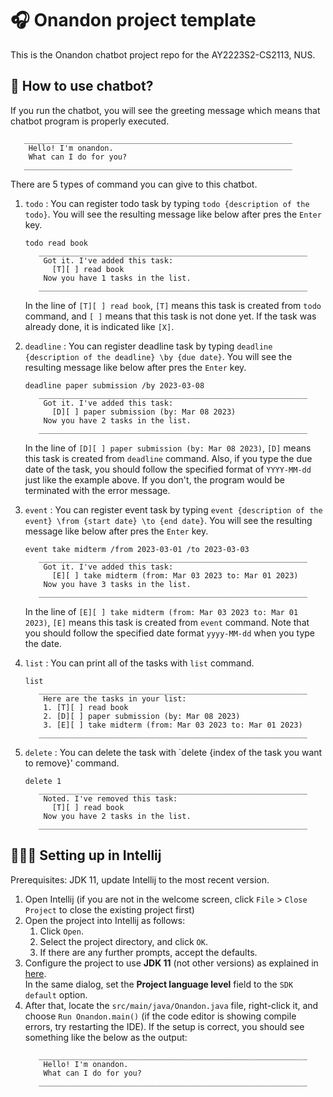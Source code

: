 # 🎧 Onandon project template

This is the Onandon chatbot project repo for the AY2223S2-CS2113, NUS.

## 🧐 How to use chatbot?

If you run the chatbot, you will see the greeting message which means that
chatbot program is properly executed.
   ```
      ____________________________________________________________
       Hello! I'm onandon.
       What can I do for you?
      ____________________________________________________________
   ```

There are 5 types of command you can give to this chatbot.
1. `todo` : You can register todo task by typing `todo {description of the todo}`.
   You will see the resulting message like below after pres the `Enter` key.
   ```
   todo read book
      ____________________________________________________________
       Got it. I've added this task:
         [T][ ] read book
       Now you have 1 tasks in the list.
      ____________________________________________________________
   ```
   In the line of `[T][ ] read book`, `[T]` means this task is created from `todo` command,
   and `[ ]` means that this task is not done yet. If the task was already done, it is indicated like
   `[X]`.
   
2. `deadline` : You can register deadline task by typing `deadline {description of the deadline} \by {due date}`.
   You will see the resulting message like below after pres the `Enter` key.
   ```
   deadline paper submission /by 2023-03-08
      ____________________________________________________________
       Got it. I've added this task:
         [D][ ] paper submission (by: Mar 08 2023)
       Now you have 2 tasks in the list.
      ____________________________________________________________
   ```
   In the line of `[D][ ] paper submission (by: Mar 08 2023)`, `[D]` means this task is created from `deadline` command.
   Also, if you type the due date of the task, you should follow the specified format of `YYYY-MM-dd`
   just like the example above. If you don't, the program would be terminated with the error message.
   
3. `event` : You can register event task by typing `event {description of the event} \from {start date}
   \to {end date}`. You will see the resulting message like below after pres the `Enter` key.
   ```
   event take midterm /from 2023-03-01 /to 2023-03-03
      ____________________________________________________________
       Got it. I've added this task:
         [E][ ] take midterm (from: Mar 03 2023 to: Mar 01 2023)
       Now you have 3 tasks in the list.
      ____________________________________________________________
   ```
   In the line of `[E][ ] take midterm (from: Mar 03 2023 to: Mar 01 2023)`, `[E]` means this task is created from `event` command.
   Note that you should follow the specified date format `yyyy-MM-dd` when you type the date.
   
4. `list` : You can print all of the tasks with `list` command.
   ```
   list
      ____________________________________________________________
       Here are the tasks in your list:
       1. [T][ ] read book
       2. [D][ ] paper submission (by: Mar 08 2023)
       3. [E][ ] take midterm (from: Mar 03 2023 to: Mar 01 2023)
      ____________________________________________________________
   ```

5. `delete` : You can delete the task with `delete {index of the task you want to remove}' command.
   ```
   delete 1
      ____________________________________________________________
       Noted. I've removed this task:
         [T][ ] read book
       Now you have 2 tasks in the list.
      ____________________________________________________________
   ```



## 🧑🏻‍💻 Setting up in Intellij

Prerequisites: JDK 11, update Intellij to the most recent version.

1. Open Intellij (if you are not in the welcome screen, click `File` > `Close Project` to close the existing project first)
1. Open the project into Intellij as follows:
   1. Click `Open`.
   1. Select the project directory, and click `OK`.
   1. If there are any further prompts, accept the defaults.
1. Configure the project to use **JDK 11** (not other versions) as explained in [here](https://www.jetbrains.com/help/idea/sdk.html#set-up-jdk).<br>
   In the same dialog, set the **Project language level** field to the `SDK default` option.
3. After that, locate the `src/main/java/Onandon.java` file, right-click it, and choose `Run Onandon.main()` (if the code editor is showing compile errors, try restarting the IDE). If the setup is correct, you should see something like the below as the output:
   ```
      ____________________________________________________________
       Hello! I'm onandon.
       What can I do for you?
      ____________________________________________________________
   ```
